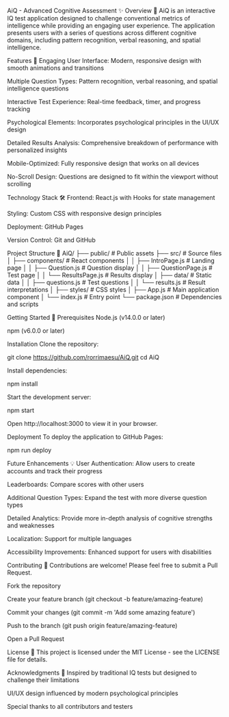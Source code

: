 AiQ - Advanced Cognitive Assessment ✨
Overview 🧠
AiQ is an interactive IQ test application designed to challenge conventional metrics of intelligence while providing an engaging user experience. The application presents users with a series of questions across different cognitive domains, including pattern recognition, verbal reasoning, and spatial intelligence.

Features 🚀
Engaging User Interface: Modern, responsive design with smooth animations and transitions

Multiple Question Types: Pattern recognition, verbal reasoning, and spatial intelligence questions

Interactive Test Experience: Real-time feedback, timer, and progress tracking

Psychological Elements: Incorporates psychological principles in the UI/UX design

Detailed Results Analysis: Comprehensive breakdown of performance with personalized insights

Mobile-Optimized: Fully responsive design that works on all devices

No-Scroll Design: Questions are designed to fit within the viewport without scrolling

Technology Stack 🛠️
Frontend: React.js with Hooks for state management

Styling: Custom CSS with responsive design principles

Deployment: GitHub Pages

Version Control: Git and GitHub

Project Structure 📂
AiQ/
├── public/               # Public assets
├── src/                  # Source files
│   ├── components/       # React components
│   │   ├── IntroPage.js  # Landing page
│   │   ├── Question.js   # Question display
│   │   ├── QuestionPage.js # Test page
│   │   └── ResultsPage.js # Results display
│   ├── data/             # Static data
│   │   ├── questions.js  # Test questions
│   │   └── results.js    # Result interpretations
│   ├── styles/           # CSS styles
│   ├── App.js            # Main application component
│   └── index.js          # Entry point
└── package.json          # Dependencies and scripts

Getting Started 🏁
Prerequisites
Node.js (v14.0.0 or later)

npm (v6.0.0 or later)

Installation
Clone the repository:

git clone https://github.com/rorrimaesu/AiQ.git
cd AiQ

Install dependencies:

npm install

Start the development server:

npm start

Open http://localhost:3000 to view it in your browser.

Deployment
To deploy the application to GitHub Pages:

npm run deploy

Future Enhancements 💡
User Authentication: Allow users to create accounts and track their progress

Leaderboards: Compare scores with other users

Additional Question Types: Expand the test with more diverse question types

Detailed Analytics: Provide more in-depth analysis of cognitive strengths and weaknesses

Localization: Support for multiple languages

Accessibility Improvements: Enhanced support for users with disabilities

Contributing 🤝
Contributions are welcome! Please feel free to submit a Pull Request.

Fork the repository

Create your feature branch (git checkout -b feature/amazing-feature)

Commit your changes (git commit -m 'Add some amazing feature')

Push to the branch (git push origin feature/amazing-feature)

Open a Pull Request

License 📄
This project is licensed under the MIT License - see the LICENSE file for details.

Acknowledgments 🙏
Inspired by traditional IQ tests but designed to challenge their limitations

UI/UX design influenced by modern psychological principles

Special thanks to all contributors and testers
